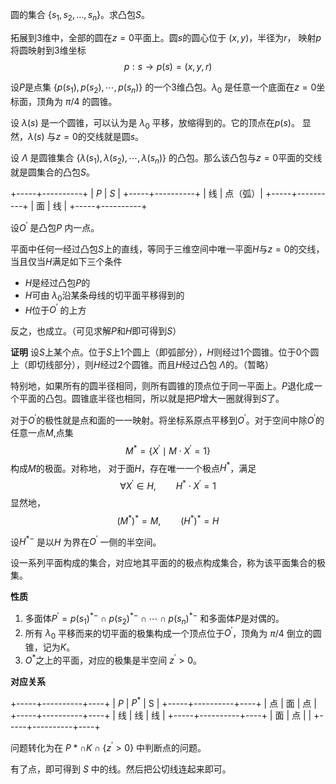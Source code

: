 圆的集合 $\{s_1,s_2,\dots,s_n\}$。求凸包$S$。

拓展到3维中，全部的圆在$z=0$平面上。圆$s$的圆心位于 $(x, y)$，半径为$r$， 映射$p$将圆映射到3维坐标
$$p:s\to p(s)=(x,y,r)$$

设$P$是点集 $\{p(s_1),p(s_2),\cdots,p(s_n)\}$ 的一个3维凸包。$\lambda_0$ 是任意一个底面在$z=0$坐标面，顶角为 $\pi/4$ 的圆锥。

设 $\lambda(s)$ 是一个圆锥，可以认为是 $\lambda_0$ 平移，放缩得到的。它的顶点在$p(s)$。 显然，$\lambda(s)$ 与$z=0$的交线就是圆$s$。


设 $\Lambda$ 是圆锥集合 $\{\lambda(s_1),\lambda(s_2),\cdots,\lambda(s_n)\}$ 的凸包。那么该凸包与$z=0$平面的交线就是圆集合的凸包$S$。

+-----+----------+
| $P$ | $S$      |
+-----+----------+
| 线  |   点（弧）|
+-----+----------+
| 面  |    线    |
+-----+----------+

设$O^\prime$ 是凸包$P$ 内一点。

平面中任何一经过凸包$S$上的直线，等同于三维空间中唯一平面$H$与$z=0$的交线，当且仅当$H$满足如下三个条件
-   $H$是经过凸包$P$的
-   $H$可由 $\lambda_0$沿某条母线的切平面平移得到的
-   $H$位于$O^\prime$ 的上方

反之，也成立。（可见求解$P$和$H$即可得到$S$）

**证明**
设$S$上某个点。位于$S$上1个圆上（即弧部分），$H$则经过1个圆锥。位于0个圆上（即切线部分），则$H$经过2个圆锥。而且$H$经过凸包 $\Lambda$的。（暂略）

特别地，如果所有的圆半径相同，则所有圆锥的顶点位于同一平面上。$P$退化成一个平面的凸包。圆锥底半径也相同，所以就是把$P$增大一圈就得到$S$了。

对于$O^\prime$的极性就是点和面的一一映射。将坐标系原点平移到$O^\prime$。对于空间中除$O^\prime$的任意一点$M$,点集
$$M^\ast=\{X^\prime\mid M\cdot X^\prime =1\}$$
构成$M$的极面。对称地，
对于面$H$，存在唯一一个极点$H^\ast$，满足
$$\forall X^\prime\in H,\qquad H^\ast\cdot X^\prime =1$$
显然地，
$$(M^\ast)^\ast=M,\qquad (H^\ast)^\ast=H$$

设$H^{\ast-}$ 是以$H$ 为界在$O^\prime$ 一侧的半空间。

设一系列平面构成的集合，对应地其平面的的极点构成集合，称为该平面集合的极集。

**性质**
1. 多面体$P^\prime=p(s_1)^{\ast-}\cap p(s_2)^{\ast-}\cap\cdots\cap p(s_n)^{\ast-}$ 和多面体$P$是对偶的。
2. 所有 $\lambda_0$ 平移而来的切平面的极集构成一个顶点位于$O^\prime$，顶角为 $\pi/4$ 倒立的圆锥，记为$K$。
3. $O^\ast$之上的平面，对应的极集是半空间 $z^\prime >0$。

**对应关系**

+-----+----------+----+
| $P$ | $P^\ast$ |  S |
+-----+----------+----+
| 点  |    面    |  点 |
+-----+----------+----+
| 线  |    线    |  线 |
+-----+----------+----+
| 面  |    点    |     |
+-----+----------+----+

问题转化为在 $P*\cap K\cap \{z^\prime>0\}$ 中判断点的问题。

有了点，即可得到 $S$ 中的线。然后把公切线连起来即可。
